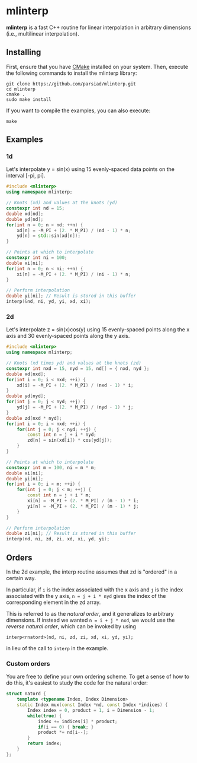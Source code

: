 # mlinterp
**mlinterp** is a fast C++ routine for linear interpolation in arbitrary dimensions (i.e., multilinear interpolation).

## Installing

First, ensure that you have [CMake](https://cmake.org/) installed on your system. Then, execute the following commands to install the mlinterp library:

```
git clone https://github.com/parsiad/mlinterp.git
cd mlinterp
cmake .
sudo make install
```

If you want to compile the examples, you can also execute:

```
make
```

## Examples

### 1d
Let's interpolate y = sin(x) using 15 evenly-spaced data points on the interval [-pi, pi].

```c++
#include <mlinterp>
using namespace mlinterp;

// Knots (xd) and values at the knots (yd)
constexpr int nd = 15;
double xd[nd];
double yd[nd];
for(int n = 0; n < nd; ++n) {
	xd[n] = -M_PI + (2. * M_PI) / (nd - 1) * n;
	yd[n] = std::sin(xd[n]);
}

// Points at which to interpolate
constexpr int ni = 100;
double xi[ni];
for(int n = 0; n < ni; ++n) {
	xi[n] = -M_PI + (2. * M_PI) / (ni - 1) * n;
}

// Perform interpolation
double yi[ni]; // Result is stored in this buffer
interp(&nd, ni, yd, yi, xd, xi);
```

### 2d

Let's interpolate z = sin(x)cos(y) using 15 evenly-spaced points along the x axis and 30 evenly-spaced points along the y axis.

```c++
#include <mlinterp>
using namespace mlinterp;

// Knots (xd times yd) and values at the knots (zd)
constexpr int nxd = 15, nyd = 15, nd[] = { nxd, nyd };
double xd[nxd];
for(int i = 0; i < nxd; ++i) {
	xd[i] = -M_PI + (2. * M_PI) / (nxd - 1) * i;
}
double yd[nyd];
for(int j = 0; j < nyd; ++j) {
	yd[j] = -M_PI + (2. * M_PI) / (nyd - 1) * j;
}
double zd[nxd * nyd];
for(int i = 0; i < nxd; ++i) {
	for(int j = 0; j < nyd; ++j) {
		const int n = j + i * nyd;
		zd[n] = sin(xd[i]) * cos(yd[j]);
	}
}

// Points at which to interpolate
constexpr int m = 100, ni = m * m;
double xi[ni];
double yi[ni];
for(int i = 0; i < m; ++i) {
	for(int j = 0; j < m; ++j) {
		const int n = j + i * m;
		xi[n] = -M_PI + (2. * M_PI) / (m - 1) * i;
		yi[n] = -M_PI + (2. * M_PI) / (m - 1) * j;
	}
}

// Perform interpolation
double zi[ni]; // Result is stored in this buffer
interp(nd, ni, zd, zi, xd, xi, yd, yi);
```

## Orders

In the 2d example, the interp routine assumes that zd is "ordered" in a certain way.

In particular, if ```i``` is the index associated with the x axis and ```j``` is the index associated with the y axis, ```n = j + i * nyd```  gives the index of the corresponding element in the zd array.

This is referred to as the *natural order*, and it generalizes to arbitrary dimensions. If instead we wanted ```n = i + j * nxd```, we would use the *reverse natural order*, which can be invoked by using

```
interp<rnatord>(nd, ni, zd, zi, xd, xi, yd, yi);
```

in lieu of the call to ```interp``` in the example.

### Custom orders

You are free to define your own ordering scheme. To get a sense of how to do this, it's easiest to study the code for the natural order:

```c++
struct natord {
	template <typename Index, Index Dimension>
	static Index mux(const Index *nd, const Index *indices) {
		Index index = 0, product = 1, i = Dimension - 1;
		while(true) {
			index += indices[i] * product;
			if(i == 0) { break; }
			product *= nd[i--];
		}
		return index;
	}
};
```
